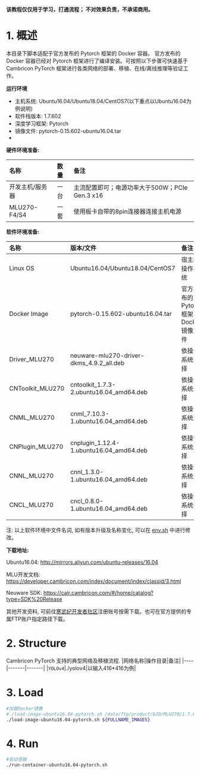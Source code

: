 
**该教程仅仅用于学习，打通流程； 不对效果负责，不承诺商用。**

# 1. 概述
本目录下脚本适配于官方发布的 Pytorch 框架的 Docker 容器。 官方发布的 Docker 容器已经对 Pytorch 框架进行了编译安装。可按照以下步骤可快速基于 Cambricon PyTorch 框架进行各类网络的部署、移植、在线/离线推理等验证工作。

**运行环境**

- 主机系统: Ubuntu16.04/Ubuntu18.04/CentOS7(以下重点以Ubuntu16.04为例说明)
- 软件栈版本: 1.7.602
- 深度学习框架: Pytorch
- 镜像文件: pytorch-0.15.602-ubuntu16.04.tar
-
**硬件环境准备:**

| 名称           | 数量      | 备注                  |
| :------------ | :--------- | :------------------ |
| 开发主机/服务器  | 一台       |主流配置即可；电源功率大于500W；PCIe Gen.3 x16 |
| MLU270-F4/S4   | 一套       |使用板卡自带的8pin连接器连接主机电源|

**软件环境准备:**

| 名称                   | 版本/文件                                              | 备注                                 |
| :-------------------- | :-------------------------------                      | :---------------------------------- |
| Linux OS              | Ubuntu16.04/Ubuntu18.04/CentOS7                       | 宿主机操作系统                         |
| Docker Image          | pytorch-0.15.602-ubuntu16.04.tar                      | 官方发布的 Pytorch 框架 Docker 镜像文件 |
| Driver_MLU270         | neuware-mlu270-driver-dkms_4.9.2_all.deb              | 依操作系统选择                         |
| CNToolkit_MLU270      | cntoolkit_1.7.3-2.ubuntu16.04_amd64.deb               | 依操作系统选择                         |
| CNML_MLU270           | cnml_7.10.3-1.ubuntu16.04_amd64.deb                   | 依操作系统选择                         |
| CNPlugin_MLU270       | cnplugin_1.12.4-1.ubuntu16.04_amd64.deb               | 依操作系统选择                         |
| CNNL_MLU270           | cnnl_1.3.0-1.ubuntu16.04_amd64.deb                    | 依操作系统选择                         |
| CNCL_MLU270           | cncl_0.8.0-1.ubuntu16.04_amd64.deb                    | 依操作系统选择                         |

注: 以上软件环境中文件名词, 如有版本升级及名称变化, 可以在 [env.sh](./env.sh) 中进行修改。

**下载地址:**

Ubuntu16.04: http://mirrors.aliyun.com/ubuntu-releases/16.04

MLU开发文档: https://developer.cambricon.com/index/document/index/classid/3.html

Neuware SDK: https://cair.cambricon.com/#/home/catalog?type=SDK%20Release

其他开发资料, 可前往[寒武纪开发者社区](https://developer.cambricon.com)注册账号按需下载。也可在官方提供的专属FTP账户指定路径下载。

# 2. Structure
Cambricon PyTorch 支持的典型网络及移植流程.
|网络名称|操作目录|备注|
|----|-------|-------|
|`YOLOv4`|./yolov4|以输入416*416为例|

# 3. Load
```bash
#加载Docker镜像
#./load-image-ubuntu16.04-pytorch.sh /data/ftp/product/GJD/MLU270/1.7.602/Docker/pytorch-0.15.602-ubuntu16.04.tar
./load-image-ubuntu16.04-pytorch.sh ${FULLNAME_IMAGES}
```

# 4. Run
```bash
#启动容器
./run-container-ubuntu16.04-pytorch.sh
```
